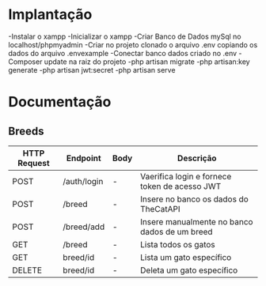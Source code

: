 # Implantação

-Instalar o xampp
-Inicializar o xampp
-Criar Banco de Dados mySql no localhost/phpmyadmin
-Criar no projeto clonado o arquivo .env copiando os dados do arquivo .envexample
-Conectar banco dados criado no .env
-Composer update na raiz do projeto
-php artisan migrate
-php artisan:key generate
-php artisan jwt:secret
-php artisan serve

# Documentação

## Breeds

| HTTP Request | Endpoint | Body | Descrição |
| ------ | ------ | ------ | ------ |
| POST | /auth/login | - | Vaerifica login e fornece token de acesso JWT |
| POST | /breed | - | Insere no banco os dados do TheCatAPI |
| POST | /breed/add | - | Insere manualmente no banco dados de um breed  |
| GET | /breed | - | Lista todos os gatos |
| GET | breed/id | - | Lista um gato específico |
| DELETE | breed/id | - | Deleta um gato específico |
